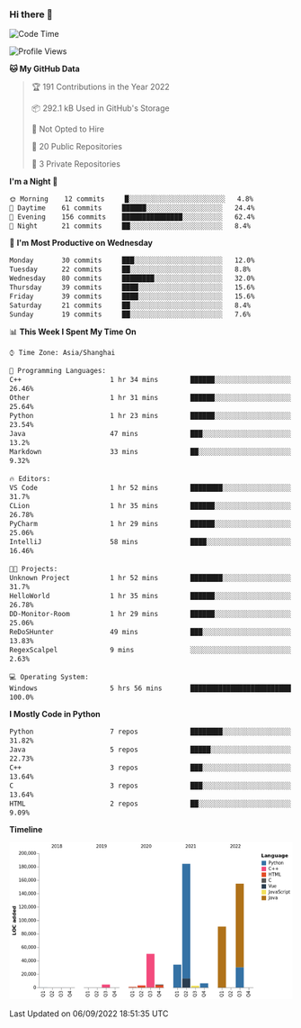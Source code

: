 ### Hi there 👋

<!--START_SECTION:waka-->
![Code Time](http://img.shields.io/badge/Code%20Time-548%20hrs%206%20mins-blue)

![Profile Views](http://img.shields.io/badge/Profile%20Views-0-blue)

**🐱 My GitHub Data** 

> 🏆 191 Contributions in the Year 2022
 > 
> 📦 292.1 kB Used in GitHub's Storage 
 > 
> 🚫 Not Opted to Hire
 > 
> 📜 20 Public Repositories 
 > 
> 🔑 3 Private Repositories  
 > 
**I'm a Night 🦉** 

```text
🌞 Morning    12 commits     █░░░░░░░░░░░░░░░░░░░░░░░░   4.8% 
🌆 Daytime    61 commits     ██████░░░░░░░░░░░░░░░░░░░   24.4% 
🌃 Evening    156 commits    ███████████████░░░░░░░░░░   62.4% 
🌙 Night      21 commits     ██░░░░░░░░░░░░░░░░░░░░░░░   8.4%

```
📅 **I'm Most Productive on Wednesday** 

```text
Monday       30 commits     ███░░░░░░░░░░░░░░░░░░░░░░   12.0% 
Tuesday      22 commits     ██░░░░░░░░░░░░░░░░░░░░░░░   8.8% 
Wednesday    80 commits     ████████░░░░░░░░░░░░░░░░░   32.0% 
Thursday     39 commits     ████░░░░░░░░░░░░░░░░░░░░░   15.6% 
Friday       39 commits     ████░░░░░░░░░░░░░░░░░░░░░   15.6% 
Saturday     21 commits     ██░░░░░░░░░░░░░░░░░░░░░░░   8.4% 
Sunday       19 commits     ██░░░░░░░░░░░░░░░░░░░░░░░   7.6%

```


📊 **This Week I Spent My Time On** 

```text
⌚︎ Time Zone: Asia/Shanghai

💬 Programming Languages: 
C++                      1 hr 34 mins        ██████░░░░░░░░░░░░░░░░░░░   26.46% 
Other                    1 hr 31 mins        ██████░░░░░░░░░░░░░░░░░░░   25.64% 
Python                   1 hr 23 mins        ██████░░░░░░░░░░░░░░░░░░░   23.54% 
Java                     47 mins             ███░░░░░░░░░░░░░░░░░░░░░░   13.2% 
Markdown                 33 mins             ██░░░░░░░░░░░░░░░░░░░░░░░   9.32%

🔥 Editors: 
VS Code                  1 hr 52 mins        ████████░░░░░░░░░░░░░░░░░   31.7% 
CLion                    1 hr 35 mins        ██████░░░░░░░░░░░░░░░░░░░   26.78% 
PyCharm                  1 hr 29 mins        ██████░░░░░░░░░░░░░░░░░░░   25.06% 
IntelliJ                 58 mins             ████░░░░░░░░░░░░░░░░░░░░░   16.46%

🐱‍💻 Projects: 
Unknown Project          1 hr 52 mins        ████████░░░░░░░░░░░░░░░░░   31.7% 
HelloWorld               1 hr 35 mins        ██████░░░░░░░░░░░░░░░░░░░   26.78% 
DD-Monitor-Room          1 hr 29 mins        ██████░░░░░░░░░░░░░░░░░░░   25.06% 
ReDoSHunter              49 mins             ███░░░░░░░░░░░░░░░░░░░░░░   13.83% 
RegexScalpel             9 mins              ░░░░░░░░░░░░░░░░░░░░░░░░░   2.63%

💻 Operating System: 
Windows                  5 hrs 56 mins       █████████████████████████   100.0%

```

**I Mostly Code in Python** 

```text
Python                   7 repos             ████████░░░░░░░░░░░░░░░░░   31.82% 
Java                     5 repos             █████░░░░░░░░░░░░░░░░░░░░   22.73% 
C++                      3 repos             ███░░░░░░░░░░░░░░░░░░░░░░   13.64% 
C                        3 repos             ███░░░░░░░░░░░░░░░░░░░░░░   13.64% 
HTML                     2 repos             ██░░░░░░░░░░░░░░░░░░░░░░░   9.09%

```


**Timeline**

![Chart not found](https://raw.githubusercontent.com/SuperMaxine/SuperMaxine/main/charts/bar_graph.png) 


 Last Updated on 06/09/2022 18:51:35 UTC
<!--END_SECTION:waka-->

<!--
**SuperMaxine/SuperMaxine** is a ✨ _special_ ✨ repository because its `README.md` (this file) appears on your GitHub profile.

Here are some ideas to get you started:

- 🔭 I’m currently working on ...
- 🌱 I’m currently learning ...
- 👯 I’m looking to collaborate on ...
- 🤔 I’m looking for help with ...
- 💬 Ask me about ...
- 📫 How to reach me: ...
- 😄 Pronouns: ...
- ⚡ Fun fact: ...
-->

